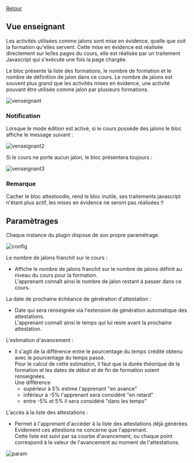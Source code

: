 [Retour](index.md)

## Vue enseignant ##

Les activités utilisées comme jalons sont mise en évidence, quelle que soit la formation qu'elles servent.
Cette mise en évidence est réalisée directement sur le/les pages du cours, elle est réalisée par un traitement Javascript qui s'exécute
une fois la page chargée.

Le bloc présente la liste des formations, le nombre de formation et le nombre de définition de jalon dans ce cours. 
Le nombre de jalons est souvent plus grand que les activités mises en évidence, une activité pouvant être utilisée comme jalon par plusieurs
formations.

![venseignant](https://user-images.githubusercontent.com/26385729/67140186-3adb3880-f258-11e9-99d5-d622712c6656.png)

### Notification ###
Lorsque le mode édition est activé, si le cours possède des jalons le bloc affiche le message suivant :
 
![venseignant2](https://user-images.githubusercontent.com/26385729/67140246-13d13680-f259-11e9-9fb1-2ddc22620199.png)

Si le cours ne porte aucun jalon, le bloc présentera toujours :
 
![venseignant3](https://user-images.githubusercontent.com/26385729/67140465-e38a9780-f25a-11e9-9217-b5499ff1a742.png)

### Remarque ###
Cacher le bloc attestoodle, rend le bloc inutile, ses traitements javascript n'étant plus actif, les mises en évidence ne seront pas réalisées !!

## Paramètrages ##
Chaque instance du plugin dispose de son propre paramétrage.  

![config](https://user-images.githubusercontent.com/26385729/67181991-5d975980-f3de-11e9-86d7-567b97962f8d.png)

Le nombre de jalons franchit sur le cours :  
  *  Affiche le nombre de jalons franchit sur le nombre de jalons définit au niveau du cours pour la formation.  
    L'apprenant connaît ainsi le nombre de jalon restant à passer dans ce cours.  

La date de prochaine échéance de génération d'attestation :  
  *  Date qui sera renseignée via l'extension de génération automatique des attestations.  
  L'apprenant connaît ainsi le temps qui lui reste avant la prochaine attestation.  

L'estimation d'avancement :
 * Il s'agit de la différence entre le pourcentage du temps crédité obtenu avec le pourcentage du temps passé.  
 Pour le calcul de cette estimation, il faut que la durée théorique de la formation et les dates de début et de fin de formation soient renseignées.  
 Une différence 
   * supérieur à 5% estime l'apprenant "en avance"  
   * inférieur à -5% l'apprenant sera considéré "en retard"  
   * entre -5% et 5% il sera considéré "dans les temps"  

L'accès à la liste des attestations :
 * Permet à l'apprenant d'accèder à la liste des attestations déjà générées. Evidement ces attestions ne concerne que l'apprenant.  
 Cette liste est suivi par sa courbe d'avancement, ou chaque point correspond à la valeur de l'avancement au moment de l'attestations.  
 
 ![param](https://user-images.githubusercontent.com/26385729/67184402-faa8c100-f3e3-11e9-8a72-b11b764f5ebc.png)
 
